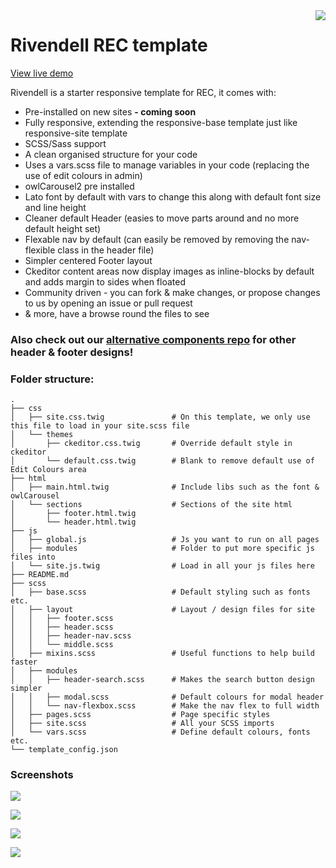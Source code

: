 <img src="https://upload.wikimedia.org/wikipedia/en/thumb/2/2a/Rivendell_illustration.jpg/240px-Rivendell_illustration.jpg" align="right">

# Rivendell REC template

[View live demo](https://www.andrew.recds12.co.uk/)

Rivendell is a starter responsive template for REC, it comes with:

- Pre-installed on new sites **- coming soon**
- Fully responsive, extending the responsive-base template just like responsive-site template
- SCSS/Sass support
- A clean organised structure for your code
- Uses a vars.scss file to manage variables in your code (replacing the use of edit colours in admin)
- owlCarousel2 pre installed
- Lato font by default with vars to change this along with default font size and line height
- Cleaner default Header (easies to move parts around and no more default height set)
- Flexable nav by default (can easily be removed by removing the nav-flexible class in the header file)
- Simpler centered Footer layout
- Ckeditor content areas now display images as inline-blocks by default and adds margin to sides when floated
- Community driven - you can fork & make changes, or propose changes to us by opening an issue or pull request
- & more, have a browse round the files to see

### Also check out our [alternative components repo](https://github.com/ReallyEasyCart/rivendell-components) for other header & footer designs!

### Folder structure:

    .
    ├── css
    │   ├── site.css.twig               # On this template, we only use this file to load in your site.scss file
    │   └── themes
    │       ├── ckeditor.css.twig       # Override default style in ckeditor
    │       └── default.css.twig        # Blank to remove default use of Edit Colours area
    ├── html
    │   ├── main.html.twig              # Include libs such as the font & owlCarousel
    │   └── sections                    # Sections of the site html
    │       ├── footer.html.twig
    │       └── header.html.twig
    ├── js
    │   ├── global.js                   # Js you want to run on all pages
    │   ├── modules                     # Folder to put more specific js files into
    │   └── site.js.twig                # Load in all your js files here
    ├── README.md
    ├── scss
    │   ├── base.scss                   # Default styling such as fonts etc.
    │   ├── layout                      # Layout / design files for site
    │   │   ├── footer.scss
    │   │   ├── header.scss
    │   │   ├── header-nav.scss
    │   │   └── middle.scss
    │   ├── mixins.scss                 # Useful functions to help build faster
    │   ├── modules
    │   │   ├── header-search.scss      # Makes the search button design simpler
    │   │   ├── modal.scss              # Default colours for modal header
    │   │   └── nav-flexbox.scss        # Make the nav flex to full width
    │   ├── pages.scss                  # Page specific styles
    │   ├── site.scss                   # All your SCSS imports
    │   └── vars.scss                   # Define default colours, fonts etc.
    └── template_config.json

### Screenshots

![](https://www.andrew.recds12.co.uk/userfiles/rivendell-screenshots/rivendell-desktop.png)

![](https://www.andrew.recds12.co.uk/userfiles/rivendell-screenshots/rivendell-desktop-footer.png)

![](https://www.andrew.recds12.co.uk/userfiles/rivendell-screenshots/rivendell-mobile-top.png)

![](https://www.andrew.recds12.co.uk/userfiles/rivendell-screenshots/rivendell-cart-desktop.png)
